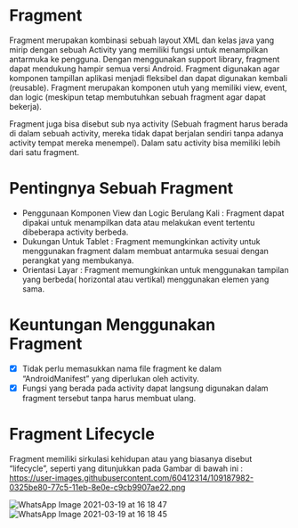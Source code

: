 # Fragment
Fragment merupakan kombinasi sebuah layout XML dan kelas java yang mirip dengan sebuah Activity yang memiliki fungsi untuk menampilkan antarmuka ke pengguna. Dengan menggunakan support library, fragment dapat mendukung hampir semua versi Android. Fragment digunakan agar komponen tampillan aplikasi menjadi fleksibel dan dapat digunakan kembali (reusable). Fragment merupakan komponen utuh yang memiliki view, event, dan logic (meskipun tetap membutuhkan sebuah fragment agar dapat bekerja).

Fragment juga bisa disebut sub nya activity (Sebuah fragment harus berada di dalam sebuah activity, mereka tidak dapat berjalan sendiri tanpa adanya activity tempat mereka menempel). Dalam satu activity bisa memiliki lebih dari satu fragment.

# Pentingnya Sebuah Fragment
- Penggunaan Komponen View dan Logic Berulang Kali : Fragment dapat dipakai untuk menampilkan data atau melakukan event tertentu dibeberapa activity berbeda.
- Dukungan Untuk Tablet : Fragment memungkinkan activity untuk menggunakan fragment dalam membuat antarmuka sesuai dengan perangkat yang membukanya.
- Orientasi Layar : Fragment memungkinkan untuk menggunakan tampilan yang berbeda( horizontal atau vertikal) menggunakan elemen yang sama.

# Keuntungan Menggunakan Fragment
- [x] Tidak perlu memasukkan nama file fragment ke dalam “AndroidManifest” yang diperlukan oleh activity.
- [x] Fungsi yang berada pada activity dapat langsung digunakan dalam fragment tersebut tanpa harus membuat ulang.

# Fragment Lifecycle
Fragment memiliki sirkulasi kehidupan atau yang biasanya disebut “lifecycle”, seperti yang ditunjukkan pada Gambar di bawah ini :
https://user-images.githubusercontent.com/60412314/109187982-0325be80-77c5-11eb-8e0e-c9cb9907ae22.png

![WhatsApp Image 2021-03-19 at 16 18 47](https://user-images.githubusercontent.com/60589822/111758805-7bb50200-88cf-11eb-9103-5375208c50cc.jpeg)
![WhatsApp Image 2021-03-19 at 16 18 45](https://user-images.githubusercontent.com/60589822/111758829-840d3d00-88cf-11eb-8954-d93017618f6d.jpeg)
